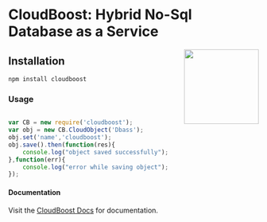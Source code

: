 # CloudBoost: Hybrid No-Sql Database as a Service

<img align="right" height="150" src="https://cloud.githubusercontent.com/assets/5427704/7724257/b7f45d6c-ff0d-11e4-8f60-06024eaa1508.png">

## Installation
```
npm install cloudboost
```


### Usage

``` js

var CB = new require('cloudboost');
var obj = new CB.CloudObject('Dbass');
obj.set('name','cloudboost');
obj.save().then(function(res){
    console.log("object saved successfully");
},function(err){
    console.log("error while saving object");
});
```
#### Documentation

Visit the [CloudBoost Docs](http://docs.cloudboost.io) for documentation.

